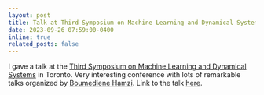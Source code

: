 ```yaml
---
layout: post
title: Talk at Third Symposium on Machine Learning and Dynamical Systems
date: 2023-09-26 07:59:00-0400
inline: true
related_posts: false
---
```


I gave a talk at the [Third Symposium on Machine Learning and Dynamical Systems](http://www.fields.utoronto.ca/activities/22-23/3rd-machine-learning) in Toronto. Very interesting conference with lots of remarkable talks organized by [Boumediene Hamzi](https://sites.google.com/site/boumedienehamzi/home). Link to the talk [here](https://www.youtube.com/watch?v=k8pIKPBykJU&t=1s).

